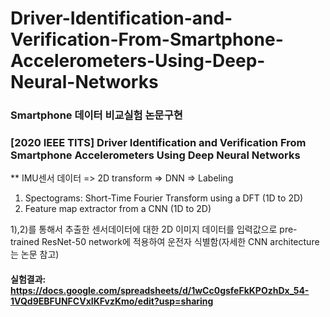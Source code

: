 # Driver-Identification-and-Verification-From-Smartphone-Accelerometers-Using-Deep-Neural-Networks

### Smartphone 데이터 비교실험 논문구현
### [2020 IEEE TITS] Driver Identification and Verification From Smartphone Accelerometers Using Deep Neural Networks
** IMU센서 데이터 => 2D transform => DNN => Labeling
1) Spectograms: Short-Time Fourier Transform using a DFT (1D to 2D)
2) Feature map extractor from a CNN (1D to 2D)

1),2)를 통해서 추출한 센서데이터에 대한 2D 이미지 데이터를 입력값으로 pre-trained ResNet-50 network에 적용하여 운전자 식별함(자세한 CNN architecture는 논문 참고)

#### 실험결과: https://docs.google.com/spreadsheets/d/1wCc0gsfeFkKPOzhDx_54-1VQd9EBFUNFCVxIKFvzKmo/edit?usp=sharing
